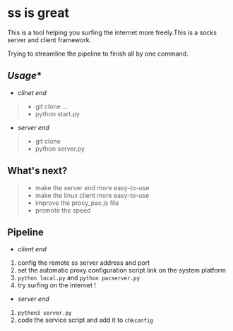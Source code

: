 # ss is great
This is a tool helping you surfing the internet more freely.This is a socks server and client framework.

Trying to streamline the pipeline to finish all by one command.

*Usage**
---
- *clinet end*
> - git clone ...
> - python start.py
- *server end*
> - git clone
> - python server.py

**What's next?**
---
> - make the server end more easy-to-use
> - make the linux client more easy-to-use
> - improve the procy_pac.js file
> - promote the speed

**Pipeline**
---
- *client end*
1. config the remote ss server address and port 
2. set the automatic proxy configuration script link on the system platform
3. ``python local.py`` and `python pacserver.py`
4. try surfing on the internet !

- *server end*
1. `python3 server.py`
2. code the service script and add it to `chkconfig`
